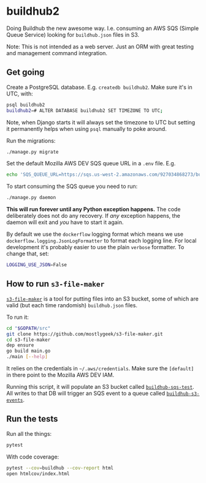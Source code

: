 # buildhub2

Doing Buildhub the new awesome way. I.e. consuming an AWS SQS (Simple
Queue Service) looking for `buildhub.json` files in S3.

Note: This is not intended as a web server. Just an ORM with
great testing and management command integration.

## Get going

Create a PostgreSQL database. E.g. `createdb buildhub2`.
Make sure it's in UTC, with:

```sh
psql buildhub2
buildhub2=# ALTER DATABASE buildhub2 SET TIMEZONE TO UTC;
```

Note, when Django starts it will always set the timezone to UTC but setting
it permanently helps when using `psql` manually to poke around.

Run the migrations:

```sh
./manage.py migrate
```

Set the default Mozilla AWS DEV SQS queue URL in a `.env` file. E.g.

```sh
echo 'SQS_QUEUE_URL=https://sqs.us-west-2.amazonaws.com/927034868273/buildhub-s3-events' >> .env
```

To start consuming the SQS queue you need to run:

```sh
./manage.py daemon
```

**This will run forever until any Python exception happens.** The code
deliberately does not do any recovery. If _any_ exception happens, the daemon
will exit and _you_ have to start it again.

By default we use the `dockerflow` logging format which means we use
`dockerflow.logging.JsonLogFormatter` to format each logging line. For
local development it's probably easier to use the plain `verbose` formatter.
To change that, set:

```sh
LOGGING_USE_JSON=False
```

## How to run `s3-file-maker`

[`s3-file-maker`](https://github.com/mostlygeek/s3-file-maker) is a
tool for putting files into an S3 bucket, some of which are valid (but
each time randomish) `buildhub.json` files.

To run it:

```sh
cd "$GOPATH/src"
git clone https://github.com/mostlygeek/s3-file-maker.git
cd s3-file-maker
dep ensure
go build main.go
./main [--help]
```

It relies on the credentials in `~/.aws/credentials`. Make sure the
`[default]` in there point to the Mozilla AWS DEV IAM.

Running this script, it will populate an S3 bucket called
[`buildhub-sqs-test`](https://s3.console.aws.amazon.com/s3/buckets/buildhub-sqs-test/?region=us-west-2&tab=overview).
All writes to that DB will trigger an SQS event to a queue called
[`buildhub-s3-events`](https://sqs.us-west-2.amazonaws.com/927034868273/buildhub-s3-events).

## Run the tests

Run all the things:

```sh
pytest
```

With code coverage:

```sh
pytest --cov=buildhub --cov-report html
open htmlcov/index.html
```
